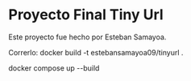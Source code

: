 # Proyecto Final Tiny Url

Este proyecto fue hecho por Esteban Samayoa. 

Correrlo: 
  docker build -t estebansamayoa09/tinyurl .
  
  docker compose up --build 
  

  

